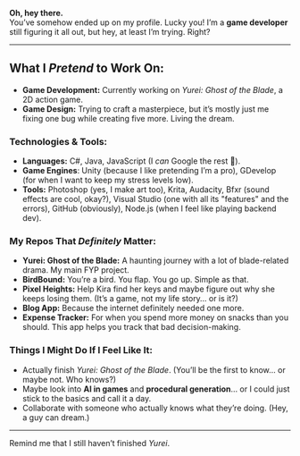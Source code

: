 **Oh, hey there.**  
You’ve somehow ended up on my profile. Lucky you! I’m a **game developer** still figuring it all out, but hey, at least I’m trying. Right?

---

## What I *Pretend* to Work On:

- **Game Development:** Currently working on *Yurei: Ghost of the Blade*, a 2D action game.
- **Game Design:** Trying to craft a masterpiece, but it’s mostly just me fixing one bug while creating five more. Living the dream.

### Technologies & Tools:

- **Languages:** C#, Java, JavaScript (I *can* Google the rest 🙂).
- **Game Engines**: Unity (because I like pretending I’m a pro), GDevelop (for when I want to keep my stress levels low).
- **Tools:** Photoshop (yes, I make art too), Krita, Audacity, Bfxr (sound effects are cool, okay?), Visual Studio (one with all its "features" and the errors), GitHub (obviously), Node.js (when I feel like playing backend dev).

### My Repos That *Definitely* Matter:

- **Yurei: Ghost of the Blade:** A haunting journey with a lot of blade-related drama. My main FYP project.
- **BirdBound:** You’re a bird. You flap. You go up. Simple as that.
- **Pixel Heights:** Help Kira find her keys and maybe figure out why she keeps losing them. (It’s a game, not my life story… or is it?)
- **Blog App:** Because the internet definitely needed one more.
- **Expense Tracker:** For when you spend more money on snacks than you should. This app helps you track that bad decision-making.

### Things I Might Do If I Feel Like It:

- Actually finish *Yurei: Ghost of the Blade*. (You’ll be the first to know… or maybe not. Who knows?)
- Maybe look into **AI in games** and **procedural generation**… or I could just stick to the basics and call it a day.
- Collaborate with someone who actually knows what they’re doing. (Hey, a guy can dream.)

---

Remind me that I still haven’t finished *Yurei*.
